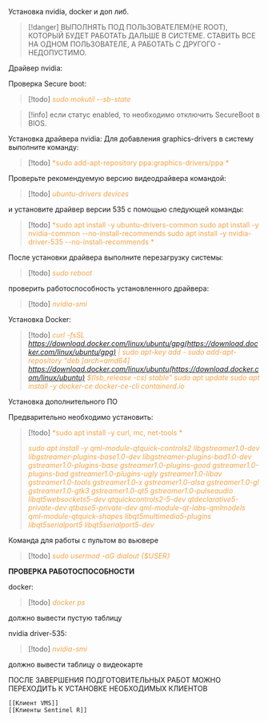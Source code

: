 Установка nvidia, docker и доп либ.

> [!danger] 
> ВЫПОЛНЯТЬ ПОД ПОЛЬЗОВАТЕЛЕМ(НЕ ROOT), КОТОРЫЙ БУДЕТ РАБОТАТЬ ДАЛЬШЕ В СИСТЕМЕ. СТАВИТЬ ВСЕ НА ОДНОМ ПОЛЬЗОВАТЕЛЕ, А РАБОТАТЬ С ДРУГОГО - НЕДОПУСТИМО. 

Драйвер nvidia:

Проверка Secure boot:
> [!todo]
> <span style="color: #f4a448">*sudo mokutil --sb-state*</span>

> [!info] 
> если статус enabled, то необходимо отключить SecureBoot в BIOS. 

Установка драйвера nvidia:
	Для добавления graphics-drivers в систему выполните команду:
> [!todo] 
> <span style="color: #f4a448">*sudo add-apt-repository ppa:graphics-drivers/ppa *</span>

Проверьте рекомендуемую версию видеодрайвера командой:
> [!todo] 
> <span style="color: #f4a448">*ubuntu-drivers devices*</span> 

и установите драйвер версии 535 с помощью следующей команды:
> [!todo] 
> <span style="color: #f4a448">*sudo apt install -y ubuntu-drivers-common
> sudo apt install -y nvidia-common --no-install-recommends
> sudo apt install -y nvidia-driver-535 --no-install-recommends *</span>

После установки драйвера выполните перезагрузку системы:
> [!todo] 
> <span style="color: #f4a448">*sudo reboot*</span> 

проверить работоспособность установленного драйвера:
> [!todo] 
> <span style="color: #f4a448">*nvidia-smi*</span> 

Установка Docker:  
> [!todo] 
> <span style="color: #f4a448">*curl -fsSL https://download.docker.com/linux/ubuntu/gpg(https://download.docker.com/linux/ubuntu/gpg) | sudo apt-key add - 
sudo add-apt-repository "deb [arch=amd64] https://download.docker.com/linux/ubuntu(https://download.docker.com/linux/ubuntu) $(lsb_release -cs) stable" 
sudo apt update
sudo apt install -y docker-ce docker-ce-cli containerd.io*</span> 

Установка дополнительного ПО

Предварительно необходимо установить:
> [!todo] 
> <span style="color: #f4a448">*sudo apt install -y curl, mc, net-tools *</span>
> 
> <span style="color: #f4a448">*sudo apt install -y qml-module-qtquick-controls2 libgstreamer1.0-dev libgstreamer-plugins-base1.0-dev libgstreamer-plugins-bad1.0-dev gstreamer1.0-plugins-base gstreamer1.0-plugins-good gstreamer1.0-plugins-bad gstreamer1.0-plugins-ugly gstreamer1.0-libav gstreamer1.0-tools gstreamer1.0-x gstreamer1.0-alsa gstreamer1.0-gl gstreamer1.0-gtk3 gstreamer1.0-qt5 gstreamer1.0-pulseaudio libqt5websockets5-dev qtquickcontrols2-5-dev qtdeclarative5-private-dev qtbase5-private-dev qml-module-qt-labs-qmlmodels qml-module-qtquick-shapes libqt5multimedia5-plugins libqt5serialport5 libqt5serialport5-dev*</span>



Команда для работы с пультом во вьювере
> [!todo] 
> <span style="color: #f4a448">*sudo usermod -aG dialout {$USER}* </span>

****ПРОВЕРКА РАБОТОСПОСОБНОСТИ****

docker:
> [!todo] 
> <span style="color: #f4a448">*docker ps*</span> 

должно вывести пустую таблицу


nvidia driver-535:
> [!todo] 
> <span style="color: #f4a448">*nvidia-smi*</span> 

должно вывести таблицу о видеокарте
	
	
	

ПОСЛЕ ЗАВЕРШЕНИЯ ПОДГОТОВИТЕЛЬНЫХ РАБОТ МОЖНО ПЕРЕХОДИТЬ К УСТАНОВКЕ НЕОБХОДИМЫХ КЛИЕНТОВ
	
	[[Клиент VMS]]
    [[Клиенты Sentinel R]]